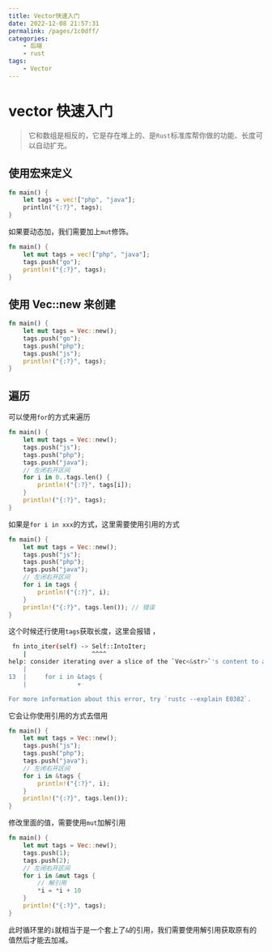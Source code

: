 ```yaml
---
title: Vector快速入门
date: 2022-12-08 21:57:31
permalink: /pages/1c0dff/
categories:
    - 后端
    - rust
tags:
    - Vector
---
```


# vector 快速入门

> 它和数组是相反的，它是存在堆上的、是`Rust`标准库帮你做的功能、长度可以自动扩充。

## 使用宏来定义

```rust
fn main() {
    let tags = vec!["php", "java"];
    println("{:?}", tags);
}
```

如果要动态加，我们需要加上`mut`修饰。

```rust
fn main() {
    let mut tags = vec!["php", "java"];
    tags.push("go");
    println!("{:?}", tags);
}
```

## 使用 Vec::new 来创建

```rust
fn main() {
    let mut tags = Vec::new();
    tags.push("go");
    tags.push("php");
    tags.push("js");
    println!("{:?}", tags);
}
```

## 遍历

可以使用`for`的方式来遍历

```rust
fn main() {
    let mut tags = Vec::new();
    tags.push("js");
    tags.push("php");
    tags.push("java");
    // 左闭右开区间
    for i in 0..tags.len() {
        println!("{:?}", tags[i]);
    }
    println!("{:?}", tags);
}
```

如果是`for i in xxx`的方式，这里需要使用引用的方式

```rust
fn main() {
    let mut tags = Vec::new();
    tags.push("js");
    tags.push("php");
    tags.push("java");
    // 左闭右开区间
    for i in tags {
        println!("{:?}", i);
    }
    println!("{:?}", tags.len()); // 错误
}
```

这个时候还行使用`tags`获取长度，这里会报错 ，

```bash
 fn into_iter(self) -> Self::IntoIter;
    |                  ^^^^
help: consider iterating over a slice of the `Vec<&str>`'s content to avoid moving into the `for` loop
    |
13  |     for i in &tags {
    |              +

For more information about this error, try `rustc --explain E0382`.
```

它会让你使用引用的方式去借用

```rust
fn main() {
    let mut tags = Vec::new();
    tags.push("js");
    tags.push("php");
    tags.push("java");
    // 左闭右开区间
    for i in &tags {
        println!("{:?}", i);
    }
    println!("{:?}", tags.len());
}
```

修改里面的值，需要使用`mut`加解引用

```rust
fn main() {
    let mut tags = Vec::new();
    tags.push(1);
    tags.push(2);
    // 左闭右开区间
    for i in &mut tags {
        // 解引用
        *i = *i + 10
    }
    println!("{:?}", tags);
}
```

此时循环里的`i`就相当于是一个套上了`&`的引用，我们需要使用解引用获取原有的值然后才能去加减。
